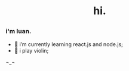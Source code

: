# <p align="center"> hi. </p>

### i'm luan.

- 🔭 i’m currently learning react.js and node.js;
- 🎻 i play violin;

¬_¬
